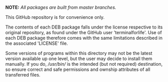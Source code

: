 **NOTE:** _All packages are built from master branches._

This GitHub repository is for convenience only.

The contents of each DEB package falls under the license respective to its original repository, as found under the GitHub user 'terminalforlife'. Use of each DEB package therefore comes with the same limitations described in the associated 'LICENSE' file.

Some versions of programs within this directory may not be the latest version available up one level, but the user may decide to install them manually. If you do, */usr/bin/* is the intended (but not required) destination, so ensure correct and safe permissions and ownship attributes of all transferred files.
